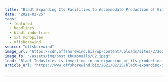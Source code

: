 ```yaml
---
title: "Bladt Expanding Its Facilities to Accommodate Production of Giant OWF Foundations"
date: "2021-02-25"
tags: 
  - featured
  - headlines
  - bladt industries
  - xxl monopiles
  - offshorewind
source: "offshorewind"
image_url: "https://cdn.offshorewind.biz/wp-content/uploads/sites/2/2021/02/25123004/Bladt-Industries_Gode-Wind.jpeg"
image_fp: "/assets/img/post_thumbnails/82.jpeg"
lead: "Bladt Industries is investing in an expansion of its production facilities at Lindø port"
article_url: "https://www.offshorewind.biz/2021/02/25/bladt-expanding-its-facilities-to-accommodate-production-of-giant-owf-foundations/"
---
```


---
